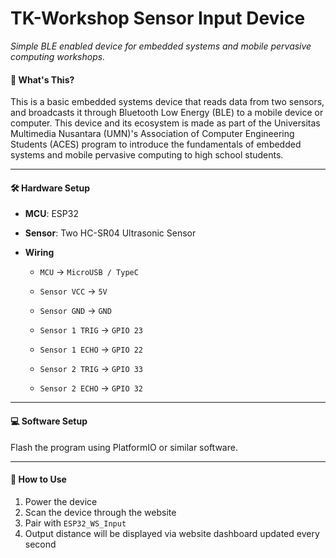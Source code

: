 # TK-Workshop Sensor Input Device

*Simple BLE enabled device for embedded systems and mobile pervasive computing workshops.*

####  📌 What's This?
This is a basic embedded systems device that reads data from two sensors, and broadcasts it through Bluetooth Low Energy (BLE) to a mobile device or computer. This device and its ecosystem is made as part of the Universitas Multimedia Nusantara (UMN)'s Association of Computer Engineering Students (ACES) program to introduce the fundamentals of embedded systems and mobile pervasive computing to high school students.

------------


#### 🛠 Hardware Setup
- **MCU**: ESP32

- **Sensor**: Two HC-SR04 Ultrasonic Sensor
- **Wiring**
	- `MCU` -> `MicroUSB / TypeC`
	
	- `Sensor VCC` -> `5V`
	
	- `Sensor GND` -> `GND`
	
	- `Sensor 1 TRIG` -> `GPIO 23`
	
	- `Sensor 1 ECHO` -> `GPIO 22`
	
	- `Sensor 2 TRIG` -> `GPIO 33`
	
	- `Sensor 2 ECHO` -> `GPIO 32`


------------



#### 💻 Software Setup
Flash the program using PlatformIO or similar software.


------------

#### 📲 How to Use
1. Power the device
2. Scan the device through the website
3. Pair with `ESP32_WS_Input`
4. Output distance will be displayed via website dashboard updated every second
